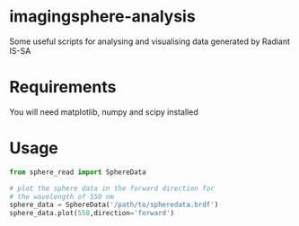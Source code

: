 # imagingsphere-analysis
Some useful scripts for analysing and visualising data generated by Radiant IS-SA

# Requirements
You will need matplotlib, numpy and scipy installed

# Usage
```python
from sphere_read import SphereData

# plot the sphere data in the forward direction for
# the wavelength of 550 nm
sphere_data = SphereData('/path/to/spheredata.brdf')
sphere_data.plot(550,direction='forward')
```

